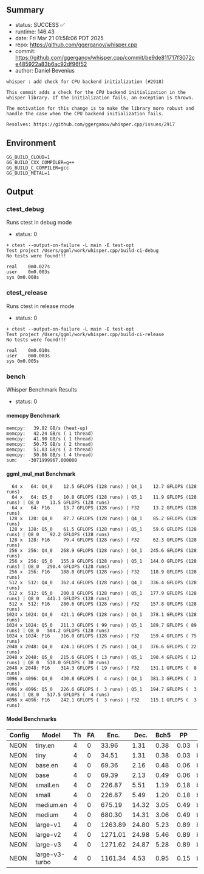 ## Summary

- status:  SUCCESS ✅
- runtime: 146.43
- date:    Fri Mar 21 01:58:06 PDT 2025
- repo:    https://github.com/ggerganov/whisper.cpp
- commit:  https://github.com/ggerganov/whisper.cpp/commit/be9de811717f3072ce485922a83b6ac92df96f52
- author:  Daniel Bevenius
```
whisper : add check for CPU backend initialization (#2918)

This commit adds a check for the CPU backend initialization in the
whisper library. If the initialization fails, an exception is thrown.

The motivation for this change is to make the library more robust and
handle the case when the CPU backend initialization fails.

Resolves: https://github.com/ggerganov/whisper.cpp/issues/2917
```

## Environment

```
GG_BUILD_CLOUD=1
GG_BUILD_CXX_COMPILER=g++
GG_BUILD_C_COMPILER=gcc
GG_BUILD_METAL=1
```

## Output

### ctest_debug

Runs ctest in debug mode
- status: 0
```
+ ctest --output-on-failure -L main -E test-opt
Test project /Users/ggml/work/whisper.cpp/build-ci-debug
No tests were found!!!

real	0m0.027s
user	0m0.003s
sys	0m0.008s
```
### ctest_release

Runs ctest in release mode
- status: 0
```
+ ctest --output-on-failure -L main -E test-opt
Test project /Users/ggml/work/whisper.cpp/build-ci-release
No tests were found!!!

real	0m0.010s
user	0m0.003s
sys	0m0.005s
```
### bench

Whisper Benchmark Results
- status: 0
#### memcpy Benchmark

```
memcpy:   39.82 GB/s (heat-up)
memcpy:   42.24 GB/s ( 1 thread)
memcpy:   41.90 GB/s ( 1 thread)
memcpy:   50.75 GB/s ( 2 thread)
memcpy:   51.03 GB/s ( 3 thread)
memcpy:   50.86 GB/s ( 4 thread)
sum:    -3071999967.000000
```

#### ggml_mul_mat Benchmark

```
  64 x   64: Q4_0    12.5 GFLOPS (128 runs) | Q4_1    12.7 GFLOPS (128 runs)
  64 x   64: Q5_0    10.8 GFLOPS (128 runs) | Q5_1    11.9 GFLOPS (128 runs) | Q8_0    13.5 GFLOPS (128 runs)
  64 x   64: F16     13.7 GFLOPS (128 runs) | F32     13.2 GFLOPS (128 runs)
 128 x  128: Q4_0    87.7 GFLOPS (128 runs) | Q4_1    85.2 GFLOPS (128 runs)
 128 x  128: Q5_0    61.5 GFLOPS (128 runs) | Q5_1    59.6 GFLOPS (128 runs) | Q8_0    92.2 GFLOPS (128 runs)
 128 x  128: F16     79.4 GFLOPS (128 runs) | F32     62.3 GFLOPS (128 runs)
 256 x  256: Q4_0   268.9 GFLOPS (128 runs) | Q4_1   245.6 GFLOPS (128 runs)
 256 x  256: Q5_0   155.9 GFLOPS (128 runs) | Q5_1   144.0 GFLOPS (128 runs) | Q8_0   290.4 GFLOPS (128 runs)
 256 x  256: F16    188.8 GFLOPS (128 runs) | F32    118.9 GFLOPS (128 runs)
 512 x  512: Q4_0   362.4 GFLOPS (128 runs) | Q4_1   336.4 GFLOPS (128 runs)
 512 x  512: Q5_0   200.8 GFLOPS (128 runs) | Q5_1   177.9 GFLOPS (128 runs) | Q8_0   441.1 GFLOPS (128 runs)
 512 x  512: F16    280.6 GFLOPS (128 runs) | F32    157.8 GFLOPS (128 runs)
1024 x 1024: Q4_0   421.1 GFLOPS (128 runs) | Q4_1   378.1 GFLOPS (128 runs)
1024 x 1024: Q5_0   211.3 GFLOPS ( 99 runs) | Q5_1   189.7 GFLOPS ( 89 runs) | Q8_0   504.2 GFLOPS (128 runs)
1024 x 1024: F16    316.0 GFLOPS (128 runs) | F32    159.4 GFLOPS ( 75 runs)
2048 x 2048: Q4_0   424.1 GFLOPS ( 25 runs) | Q4_1   376.6 GFLOPS ( 22 runs)
2048 x 2048: Q5_0   215.6 GFLOPS ( 13 runs) | Q5_1   190.4 GFLOPS ( 12 runs) | Q8_0   510.0 GFLOPS ( 30 runs)
2048 x 2048: F16    314.3 GFLOPS ( 19 runs) | F32    131.1 GFLOPS (  8 runs)
4096 x 4096: Q4_0   430.8 GFLOPS (  4 runs) | Q4_1   381.3 GFLOPS (  3 runs)
4096 x 4096: Q5_0   226.6 GFLOPS (  3 runs) | Q5_1   194.7 GFLOPS (  3 runs) | Q8_0   517.5 GFLOPS (  4 runs)
4096 x 4096: F16    242.1 GFLOPS (  3 runs) | F32    115.1 GFLOPS (  3 runs)
```

#### Model Benchmarks

|           Config |         Model |  Th |  FA |    Enc. |    Dec. |    Bch5 |      PP |  Commit |
|              --- |           --- | --- | --- |     --- |     --- |     --- |     --- |     --- |
|             NEON |       tiny.en |   4 |   0 |   33.96 |    1.31 |    0.38 |    0.03 | be9de81 |
|             NEON |          tiny |   4 |   0 |   34.51 |    1.31 |    0.38 |    0.03 | be9de81 |
|             NEON |       base.en |   4 |   0 |   69.36 |    2.16 |    0.48 |    0.06 | be9de81 |
|             NEON |          base |   4 |   0 |   69.39 |    2.13 |    0.49 |    0.06 | be9de81 |
|             NEON |      small.en |   4 |   0 |  226.87 |    5.51 |    1.19 |    0.18 | be9de81 |
|             NEON |         small |   4 |   0 |  226.87 |    5.49 |    1.20 |    0.18 | be9de81 |
|             NEON |     medium.en |   4 |   0 |  675.19 |   14.32 |    3.05 |    0.49 | be9de81 |
|             NEON |        medium |   4 |   0 |  680.30 |   14.31 |    3.06 |    0.49 | be9de81 |
|             NEON |      large-v1 |   4 |   0 | 1263.89 |   24.80 |    5.23 |    0.89 | be9de81 |
|             NEON |      large-v2 |   4 |   0 | 1271.01 |   24.98 |    5.46 |    0.89 | be9de81 |
|             NEON |      large-v3 |   4 |   0 | 1271.62 |   24.87 |    5.28 |    0.89 | be9de81 |
|             NEON | large-v3-turbo |   4 |   0 | 1161.34 |    4.53 |    0.95 |    0.15 | be9de81 |

